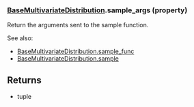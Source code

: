 ### [BaseMultivariateDistribution](BaseMultivariateDistribution.md).sample_args (property)




Return the arguments sent to the sample function.

See also:

* [BaseMultivariateDistribution.sample_func](BaseMultivariateDistribution.sample_func.md)
* [BaseMultivariateDistribution.sample](BaseMultivariateDistribution.sample.md)

Returns
--------
* tuple

